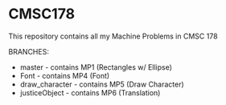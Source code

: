 # CMSC178
This repository contains all my Machine Problems in CMSC 178

BRANCHES:
* master - contains MP1 (Rectangles w/ Ellipse)
* Font - contains MP4 (Font)
* draw_character - contains MP5 (Draw Character)
* justiceObject - contains MP6 (Translation)
